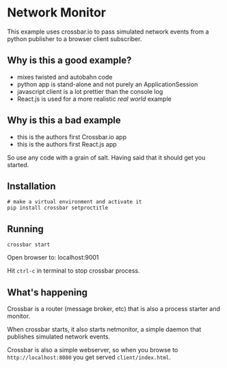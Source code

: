 # Network Monitor

This example uses crossbar.io to pass simulated network events from a
python publisher to a browser client subscriber.

## Why is this a good example?

* mixes twisted and autobahn code
* python app is stand-alone and not purely an ApplicationSession 
* javascript client is a lot prettier than the console log
* React.js is used for a more realistic _real world_ example

## Why is this a bad example

* this is the authors first Crossbar.io app
* this is the authors first React.js app

So use any code with a grain of salt. Having said that it should get you
started.

## Installation

```
# make a virtual environment and activate it
pip install crossbar setproctitle
```

## Running

```
crossbar start
```

Open browser to: localhost:9001

Hit `ctrl-c` in terminal to stop crossbar process.

## What's happening

Crossbar is a router (message broker, etc) that is also a process
starter and monitor.

When crossbar starts, it also starts netmonitor, a simple daemon that
publishes simulated network events.

Crossbar is also a simple webserver, so when you browse to
`http://localhost:8080` you get served `client/index.html`.

